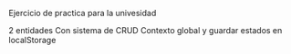 Ejercicio de practica para la univesidad

2 entidades
Con sistema de CRUD 
Contexto global y guardar estados en localStorage
